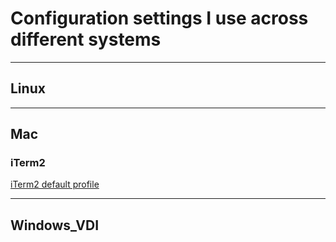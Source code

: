 # Configuration settings I use across different systems

---
## Linux

---
## Mac
### iTerm2
[iTerm2 default profile](mac/apps/iterm2/default.json)

---
## Windows_VDI
